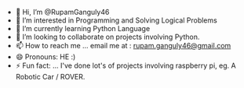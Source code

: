 - 👋 Hi, I’m @RupamGanguly46
- 👀 I’m interested in Programming and Solving Logical Problems
- 🌱 I’m currently learning Python Language
- 💞️ I’m looking to collaborate on projects involving Python.
- 📫 How to reach me ... email me at : rupam.ganguly46@gmail.com
- 😄 Pronouns: HE :)
- ⚡ Fun fact: ... I've done lot's of projects involving raspberry pi, eg. A Robotic Car / ROVER.

<!---
RupamGanguly46/RupamGanguly46 is a ✨ special ✨ repository because its `README.md` (this file) appears on your GitHub profile.
You can click the Preview link to take a look at your changes.
--->
